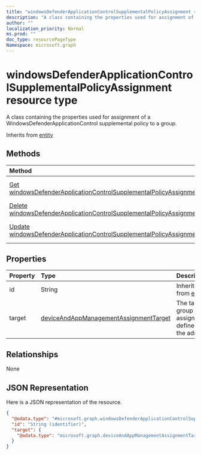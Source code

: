 ```yaml
---
title: "windowsDefenderApplicationControlSupplementalPolicyAssignment resource type"
description: "A class containing the properties used for assignment of a WindowsDefenderApplicationControl supplemental policy to a group."
author: ""
localization_priority: Normal
ms.prod: ""
doc_type: resourcePageType
Namespace: microsoft.graph
---
```



# windowsDefenderApplicationControlSupplementalPolicyAssignment resource type

A class containing the properties used for assignment of a WindowsDefenderApplicationControl supplemental policy to a group.


Inherits from [entity](../resources/entity.md)

## Methods
|Method|Return Type|Description|
|:---|:---|:---|
|[Get windowsDefenderApplicationControlSupplementalPolicyAssignment](../api/windowsdefenderapplicationcontrolsupplementalpolicyassignment-get.md)|[windowsDefenderApplicationControlSupplementalPolicyAssignment](../resources/windowsDefenderApplicationControlSupplementalPolicyAssignment.md)|Read properties and relationships of the [windowsDefenderApplicationControlSupplementalPolicyAssignment](../resources/windowsdefenderapplicationcontrolsupplementalpolicyassignment.md) object.|
|[Delete windowsDefenderApplicationControlSupplementalPolicyAssignment](../api/windowsdefenderapplicationcontrolsupplementalpolicyassignment-delete.md)|None|Deletes a [windowsDefenderApplicationControlSupplementalPolicyAssignment](../resources/windowsdefenderapplicationcontrolsupplementalpolicyassignment.md).|
|[Update windowsDefenderApplicationControlSupplementalPolicyAssignment](../api/windowsdefenderapplicationcontrolsupplementalpolicyassignment-update.md)|[windowsDefenderApplicationControlSupplementalPolicyAssignment](../resources/windowsDefenderApplicationControlSupplementalPolicyAssignment.md)|Update the properties of a [windowsDefenderApplicationControlSupplementalPolicyAssignment](../resources/windowsdefenderapplicationcontrolsupplementalpolicyassignment.md) object.|

## Properties
|Property|Type|Description|
|:---|:---|:---|
|id|String| Inherited from [entity](../resources/entity.md)|
|target|[deviceAndAppManagementAssignmentTarget](../resources/intune-apps-deviceAndAppManagementAssignmentTarget.md)|The target group assignment defined by the admin.|

## Relationships
None

## JSON Representation
Here is a JSON representation of the resource.
<!-- {
  "blockType": "resource",
  "keyProperty": "id",
  "@odata.type": "microsoft.graph.windowsDefenderApplicationControlSupplementalPolicyAssignment",
  "baseType": "microsoft.graph.entity",
  "openType": false
}
-->
``` json
{
  "@odata.type": "#microsoft.graph.windowsDefenderApplicationControlSupplementalPolicyAssignment",
  "id": "String (identifier)",
  "target": {
    "@odata.type": "microsoft.graph.deviceAndAppManagementAssignmentTarget"
  }
}
```

